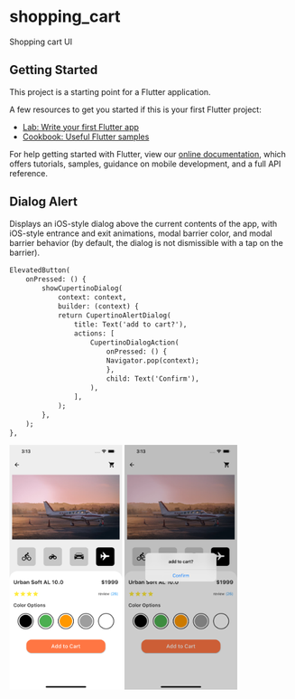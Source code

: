 # shopping_cart

Shopping cart UI

## Getting Started

This project is a starting point for a Flutter application.

A few resources to get you started if this is your first Flutter project:

- [Lab: Write your first Flutter app](https://flutter.dev/docs/get-started/codelab)
- [Cookbook: Useful Flutter samples](https://flutter.dev/docs/cookbook)

For help getting started with Flutter, view our
[online documentation](https://flutter.dev/docs), which offers tutorials,
samples, guidance on mobile development, and a full API reference.

## Dialog Alert

Displays an iOS-style dialog above the current contents of the app, with iOS-style entrance and exit animations, modal barrier color, and modal barrier behavior (by default, the dialog is not dismissible with a tap on the barrier).

```
ElevatedButton(
    onPressed: () {
        showCupertinoDialog(
            context: context,
            builder: (context) {
            return CupertinoAlertDialog(
                title: Text('add to cart?'),
                actions: [
                    CupertinoDialogAction(
                        onPressed: () {
                        Navigator.pop(context);
                        },
                        child: Text('Confirm'),
                    ),
                ],
            );
        },
    );
},
```

<p float="left">
  <img src="https://github.com/lhs7091/flutter_mobile_exam/blob/main/shopping_cart/result/1.png" width="200" />
  <img src="https://github.com/lhs7091/flutter_mobile_exam/blob/main/shopping_cart/result/2.png" width="200" /> 
</p>